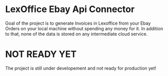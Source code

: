
# LexOffice Ebay Api Connector

Goal of the project is to generate Invoices in Lexoffice from your Ebay Orders on your local machine without spending any money for it. In addition to that, none of the data is stored on any intermediate cloud service.



# NOT READY YET

The project is still under developement and not ready for production yet!

